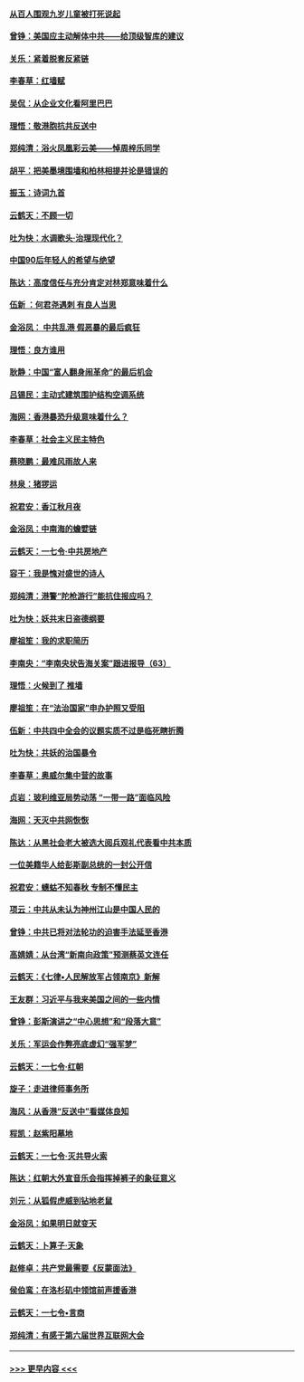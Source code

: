 #### [从百人围观九岁儿童被打死说起](../pages/nsc993/n11651030.md?t=11131411) 
#### [曾铮：美国应主动解体中共——给顶级智库的建议](../pages/nsc993/n11649888.md?t=11131411) 
#### [关乐：紧着脱套反紧链](../pages/nsc993/n11649069.md?t=11131411) 
#### [李春草：红墙赋](../pages/nsc993/n11646389.md?t=11131411) 
#### [吴侃：从企业文化看阿里巴巴](../pages/nsc993/n11645476.md?t=11131411) 
#### [理悟：敬港胞抗共反送中](../pages/nsc993/n11645466.md?t=11131411) 
#### [郑纯清：浴火凤凰彩云美——悼周梓乐同学](../pages/nsc993/n11645155.md?t=11131411) 
#### [胡平：把美墨境围墙和柏林相提并论是错误的](../pages/nsc993/n11645134.md?t=11131411) 
#### [振玉：诗词九首](../pages/nsc993/n11644081.md?t=11131411) 
#### [云鹤天：不顾一切](../pages/nsc993/n11643508.md?t=11131411) 
#### [吐为快：水调歌头·治理现代化？](../pages/nsc993/n11643485.md?t=11131411) 
#### [中国90后年轻人的希望与绝望](../pages/nsc993/n11642317.md?t=11131411) 
#### [陈达：高度信任与充分肯定对林郑意味着什么](../pages/nsc993/n11641441.md?t=11131411) 
#### [伍新 ：何君尧遇刺 有良人当思](../pages/nsc993/n11641503.md?t=11131411) 
#### [金浴凤： 中共乱港  假恶暴的最后疯狂](../pages/nsc993/n11641495.md?t=11131411) 
#### [理悟：良方谁用](../pages/nsc993/n11641463.md?t=11131411) 
#### [耿静：中国“富人翻身闹革命”的最后机会](../pages/nsc993/n11640655.md?t=11131411) 
#### [吕锡民：主动式建筑围护结构空调系统](../pages/nsc993/n11640168.md?t=11131411) 
#### [海网：香港暴恐升级意味着什么？](../pages/nsc993/n11635904.md?t=11131411) 
#### [李春草：社会主义民主特色](../pages/nsc993/n11634657.md?t=11131411) 
#### [蔡晓鹏：最难风雨故人来](../pages/nsc993/n11633145.md?t=11131411) 
#### [林泉：猪猡运](../pages/nsc993/n11631469.md?t=11131411) 
#### [祝君安：香江秋月夜](../pages/nsc993/n11631440.md?t=11131411) 
#### [金浴凤：中南海的蟾嬖链](../pages/nsc993/n11631290.md?t=11131411) 
#### [云鹤天：一七令·中共房地产](../pages/nsc993/n11630084.md?t=11131411) 
#### [容干：我是愧对盛世的诗人](../pages/nsc993/n11630059.md?t=11131411) 
#### [郑纯清：港警“陀枪游行”能抗住报应吗？](../pages/nsc993/n11629999.md?t=11131411) 
#### [吐为快：妖共末日盗德纲要](../pages/nsc993/n11628610.md?t=11131411) 
#### [廖祖笙：我的求职简历](../pages/nsc993/n11628492.md?t=11131411) 
#### [李南央：“李南央状告海关案”跟进报导（63）](../pages/nsc993/n11627039.md?t=11131411) 
#### [理悟：火候到了 推墙](../pages/nsc993/n11626917.md?t=11131411) 
#### [廖祖笙：在“法治国家”申办护照又受阻](../pages/nsc993/n11626500.md?t=11131411) 
#### [伍新：中共四中全会的议题实质不过是临死瞎折腾](../pages/nsc993/n11621774.md?t=11131411) 
#### [吐为快：共妖的治国暴令](../pages/nsc993/n11621401.md?t=11131411) 
#### [李春草：奥威尔集中营的故事](../pages/nsc993/n11621373.md?t=11131411) 
#### [贞岩：玻利维亚局势动荡 “一带一路”面临风险](../pages/nsc993/n11619480.md?t=11131411) 
#### [海网：天灭中共网恢恢](../pages/nsc993/n11618261.md?t=11131411) 
#### [陈达：从黑社会老大被选大阅兵观礼代表看中共本质](../pages/nsc993/n11618229.md?t=11131411) 
#### [一位美籍华人给彭斯副总统的一封公开信](../pages/nsc993/n11616906.md?t=11131411) 
#### [祝君安：蟪蛄不知春秋  专制不懂民主](../pages/nsc993/n11616882.md?t=11131411) 
#### [项云：中共从未认为神州江山是中国人民的](../pages/nsc993/n11616763.md?t=11131411) 
#### [曾铮：中共已将对法轮功的迫害手法延至香港](../pages/nsc993/n11616561.md?t=11131411) 
#### [高婧婧：从台湾“新南向政策”预测蔡英文连任](../pages/nsc993/n11616518.md?t=11131411) 
#### [云鹤天：《七律▪人民解放军占领南京》新解](../pages/nsc993/n11616490.md?t=11131411) 
#### [王友群：习近平与我来美国之间的一些内情](../pages/nsc993/n11615052.md?t=11131411) 
#### [曾铮：彭斯演讲之“中心思想”和“段落大意”](../pages/nsc993/n11615020.md?t=11131411) 
#### [关乐：军运会作弊亮底虚幻“强军梦”](../pages/nsc993/n11615008.md?t=11131411) 
#### [云鹤天：一七令‧红朝](../pages/nsc993/n11615000.md?t=11131411) 
#### [旋子：走进律师事务所](../pages/nsc993/n11614894.md?t=11131411) 
#### [海风：从香港“反送中”看媒体良知](../pages/nsc993/n11614480.md?t=11131411) 
#### [程凯：赵紫阳墓地](../pages/nsc993/n11614464.md?t=11131411) 
#### [云鹤天：一七令‧灭共导火索](../pages/nsc993/n11613471.md?t=11131411) 
#### [陈达：红朝大外宣音乐会指挥掉裤子的象征意义](../pages/nsc993/n11613456.md?t=11131411) 
#### [刘元：从狐假虎威到钻地老鼠](../pages/nsc993/n11612832.md?t=11131411) 
#### [金浴凤：如果明日就变天](../pages/nsc993/n11611135.md?t=11131411) 
#### [云鹤天：卜算子‧天象](../pages/nsc993/n11609023.md?t=11131411) 
#### [赵修卓：共产党最需要《反蒙面法》](../pages/nsc993/n11608006.md?t=11131411) 
#### [侯伯鸾：在洛杉矶中领馆前声援香港](../pages/nsc993/n11607802.md?t=11131411) 
#### [云鹤天：一七令•言商](../pages/nsc993/n11606248.md?t=11131411) 
#### [郑纯清：有感于第六届世界互联网大会](../pages/nsc993/n11604718.md?t=11131411) 

----
#### [ >>> 更早内容 <<< ](../indexes/nsc993-earlier.md)
